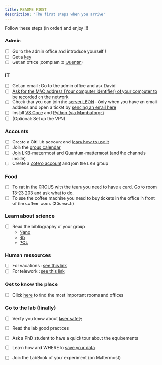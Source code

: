 ```yaml
---
title: README FIRST
description: 'The first steps when you arrive'
---
```

<alert type="success">
Follow these steps (in order) and enjoy !!!
</alert>

### Admin

- [ ] Go to the admin office and introduce yourself !
- [ ] Get a [key](/general/admin#obtain-a-kaba-key)
- [ ] Get an office (complain to [Quentin](mailto:quentin.glorieux@lkb.upmc.fr))

### IT

- [ ] Get an email : Go to the admin office and ask David
- [ ] [Ask for the MAC address (Your computer identifier) of your computer to be recorded on the network](/general/computers_and_network#adding-a-computer-to-the-network)
- [ ] Check that you can join the [server LEON](/general/computers_and_network#map-a-network-drive-%EF%B8%8Fyou-need-a-lkb-email-account) : Only when you have an email address and open a ticket by [sending an email here](mailto:support@lkb.upmc.fr)
- [ ] Install [VS Code](/general/tools#vs-code) and [Python (via Mambaforge)](/general/tools#python)
- [ ] (Optional: Set up the VPN)

### Accounts

- [ ] Create a GitHub account and [learn how to use it](/general/tools#github)
- [ ] Join the [group calendar](/general/tools#google-calendar)
- [ ] [Join](/general/tools#mattermost) LKB-mattermost and Quantum-mattermost (and the channels inside)
- [ ] Create a [Zotero account](/general/tools#zotero) and join the LKB group

### Food

- [ ] To eat in the CROUS with the team you need to have a card. Go to room 13-23 203 and ask what to do.
- [ ] To use the coffee machine you need to buy tickets in the office in front of the coffee room. (25c each)

### Learn about science

- [ ] Read the bibliography of your group
  - [Nano](https://www.zotero.org/groups/4622968/quantumopticslkb/collections/IAUAIBQN)
  - [Rb](https://www.zotero.org/groups/4622968/quantumopticslkb/collections/A6ZSVQFJ)
  - [POL](https://www.zotero.org/groups/4622968/quantumopticslkb/collections/3G4A4BHI)

### Human ressources

- [ ] For vacations : [see this link](/general/admin#go-on-vacation)
- [ ] For telework : [see this link](/general/admin#telework)

### Get to know the place

- [ ] Click [here](/general/admin#rooms-locations) to find the most important rooms and offices


### Go to the lab (finally)

- [ ] Verify you know about [laser safety](https://www.dgdr.cnrs.fr/sst/CNPS/guides/doc/lasers/Guide%20Risque%20lies%20aux%20lasers%20v11-2019.pdf)
- [ ] Read the lab good practices
- [ ] Ask a PhD student to have a quick tour about the equipements
- [ ] Learn how and WHERE to [save your data](/general/data_organisation)
- [ ] Join the LabBook of your experiment (on Mattermost)


